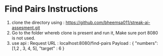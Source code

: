 # Find Pairs Instructions

1. clone the directory using : https://github.com/bheemsa011/streak-ai-assesment.git
2. Go to the folder whereb clone is present and run it, Make sure port 8080 is not used.
3. use api :
   Request URL : localhost:8080/find-pairs
   Payload :
      {
"numbers": [1,2 , 3, 4, 5],
"target" : 6
} 
   


